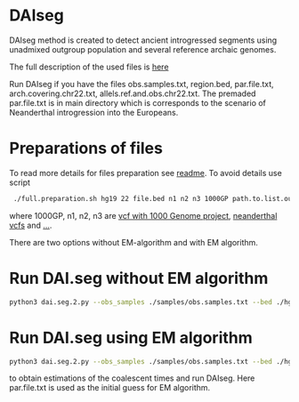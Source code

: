 
# DAIseg
DAIseg method is created to detect ancient introgressed segments using unadmixed outgroup population and several reference archaic genomes.  



The full description of the used files is [here][1]



Run DAIseg if you have the files obs.samples.txt, region.bed, par.file.txt, arch.covering.chr22.txt, allels.ref.and.obs.chr22.txt. The premaded par.file.txt is in main directory which is corresponds to the scenario of Neanderthal introgression into the Europeans. 

# Preparations of files

To read more details for files preparation see [readme][2]. To avoid details use script 
```bash
 ./full.preparation.sh hg19 22 file.bed n1 n2 n3 1000GP path.to.list.outgroup.file  path.to.list.obserables.file path.to.list.archaic.file all.chr22.vcf.gz
```
where 1000GP, n1, n2, n3 are [vcf with 1000 Genome project][3], [neanderthal vcfs][4] and [...][5]. 


There are two options without EM-algorithm and with EM algorithm. 


# Run DAI.seg without EM algorithm



```bash
python3 dai.seg.2.py --obs_samples ./samples/obs.samples.txt --bed ./hg19/regions/chr22.hg19.bed   --HMM_par par.file.txt --EM no --prepared_file ./hg19/allels.ref.and.obs.chr22.txt --o out.chr22.txt --arch_cover ./hg19/arch.covering.chr22.txt
```


# Run DAI.seg using EM algorithm

```bash
python3 dai.seg.2.py --obs_samples ./samples/obs.samples.txt --bed ./hg19/regions/chr22.hg19.bed   --HMM_par par.file.txt --EM yes --EM_steps 20  --prepared_file ./hg19/allels.ref.and.obs.chr22.txt --o out.EM.txt --arch_cover ./hg19/arch.covering.chr22.txt
```
to obtain estimations of the  coalescent times and run DAIseg. Here par.file.txt is used as the initial guess for EM algorithm.





[1]: https://github.com/Genomics-HSE/DAIseg/blob/main/File.types.md
[2]: https://github.com/Genomics-HSE/DAIseg/blob/main/hg19/README.md













[3]: http://ftp.1000genomes.ebi.ac.uk/vol1/ftp/release/20130502/ALL.chr22.phase3_shapeit2_mvncall_integrated_v5b.20130502.genotypes.vcf.gz 
[4]: http://cdna.eva.mpg.de/neandertal/Vindija/VCF/
[5]: http://ftp.eva.mpg.de/neandertal/ChagyrskayaOkladnikov/

